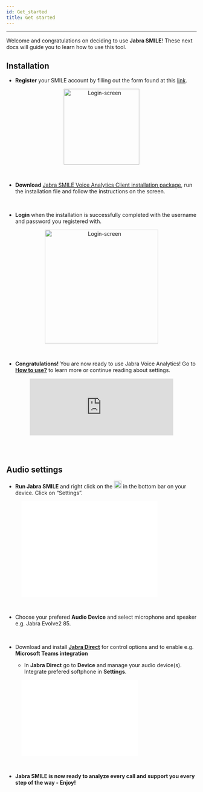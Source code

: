 ```yaml
---
id: Get_started
title: Get started
---
```



---

 Welcome and congratulations on deciding to use **Jabra SMILE**! These next docs will guide you to learn how to use this tool.
## Installation 

* **Register** your SMILE account by filling out the form found at this 
[link](https://smile-dev.jabra.com/registration?organization=GN-XX&teamName=temp). 

<p align="center">
    <img src="../img/login-screen.png" alt="Login-screen" width="200"/> 
</p> 

<br />


* **Download** [Jabra SMILE Voice Analytics Client installation package](https://smile-dev.jabra.com/setup/jabra%20smile.msi), run the installation file and follow the instructions on the screen.

<br />

* **Login** when the installation is successfully completed with the username and password you registered with.

<p align="center">
    <img src="/img/JS_login.png" alt="Login-screen" width="300"/> 
</p> 

<br />

* **Congratulations!** You are now ready to use Jabra Voice Analytics! Go to **[How to use?](doc3.md)** to learn more or continue reading about settings. 

<p align="center">
    <iframe src="https://giphy.com/embed/tK7GtpStJQA4YNxodX" width="380" frameBorder="0" class="giphy-embed" allowFullScreen></iframe>
</p> 

<br />


<br />

## Audio settings

* **Run Jabra SMILE** and right click on the <img src="../img/logo.svg" alt="circle" width="20"/>  in the bottom bar on your device. Click on “Settings”.  

<p align="center">
<figure class="Product-tour-of-Jabra-engage.ai">
  <iframe src="../img/setting_video_uden_lyd.mp4" width="360" height="252" frameborder="0" allowfullscreen=""></iframe>
</figure>
</p> 

<br />


* Choose your prefered **Audio Device** and select microphone and speaker e.g. Jabra Evolve2 85.  

<br />

* Download and install [**Jabra Direct**](https://jabraxpressonlineprdstor.blob.core.windows.net/jdo/JabraDirectSetup.exe) for control options and to enable e.g. **Microsoft Teams integration** 


   * In **Jabra Direct** go to **Device** and manage your audio device(s). Integrate prefered softphone in **Settings**.

<p align="center">
<figure class="Product-tour-of-Jabra-engage.ai">
  <iframe src="/img/jabra_direct_Trim.mp4" width="310" height="200" frameborder="0" allowfullscreen=""></iframe>
</figure>
</p> 

<br />

* **Jabra SMILE is now ready to analyze every call and support you every step of the way - Enjoy!**





